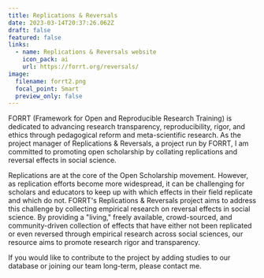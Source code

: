 ```yaml
---
title: Replications & Reversals
date: 2023-03-14T20:37:26.062Z
draft: false
featured: false
links:
  - name: Replications & Reversals website
    icon_pack: ai
    url: https://forrt.org/reversals/
image:
  filename: forrt2.png
  focal_point: Smart
  preview_only: false
---
```

FORRT (Framework for Open and Reproducible Research Training) is dedicated to advancing research transparency, reproducibility, rigor, and ethics through pedagogical reform and meta-scientific research. As the project manager of Replications & Reversals, a project run by FORRT, I am committed to promoting open scholarship by collating replications and reversal effects in social science.

Replications are at the core of the Open Scholarship movement. However, as replication efforts become more widespread, it can be challenging for scholars and educators to keep up with which effects in their field replicate and which do not. FORRT's Replications & Reversals project aims to address this challenge by collecting empirical research on reversal effects in social science. By providing a "living," freely available, crowd-sourced, and community-driven collection of effects that have either not been replicated or even reversed through empirical research across social sciences, our resource aims to promote research rigor and transparency.

If you would like to contribute to the project by adding studies to our database or joining our team long-term, please contact me.